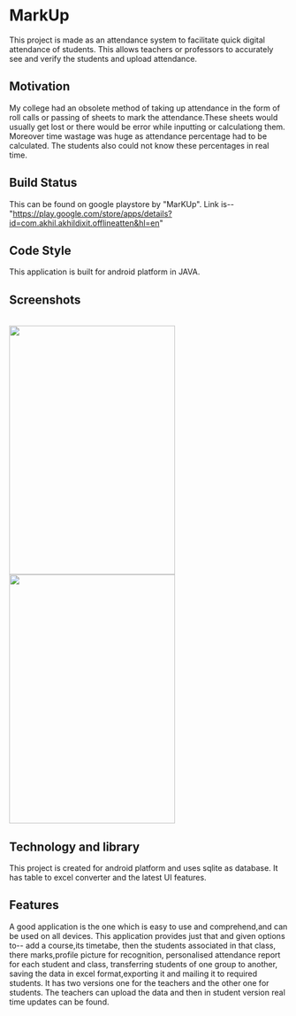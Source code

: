 # MarkUp
This project is made as an attendance system to facilitate quick digital attendance of students. This allows teachers or professors to 
accurately see and verify the students and upload attendance.

## Motivation
My college had an obsolete method of taking up attendance in the form of roll calls or passing of sheets to mark the attendance.These 
sheets would usually get lost or there would be error while inputting or calculationg them. Moreover time wastage was huge as attendance 
percentage had to be calculated. The students also could not know these percentages in real time.

## Build Status
This can be found on google playstore by "MarKUp". Link is--"https://play.google.com/store/apps/details?id=com.akhil.akhildixit.offlineatten&hl=en"

## Code Style
This application is built for android platform in JAVA.

## Screenshots
<br>

<img src="https://github.com/AkhilDixit1998/MarkUp-Android/blob/master/markup%20ss/a.png" width="300" height="450">
<span width="50px"></span>
<img src="https://github.com/AkhilDixit1998/MarkUp-Android/blob/master/markup%20ss/markup.gif" width="300" height="450">
<br>



## Technology and library
This project is created for android platform and uses sqlite as database. It has table to excel converter and the latest UI features.

## Features
A good application is the one which is easy to use and comprehend,and can be used on all devices. This application provides just that and
given options to-- add a course,its timetabe, then the students associated in that class, there marks,profile picture for recognition,
personalised attendance report for each student and class, transferring students of one group to another, saving the data in excel 
format,exporting it and mailing it to required students. It has two versions one for the teachers and the other one for students.
The teachers can upload the data and then in student version real time updates can be found.

